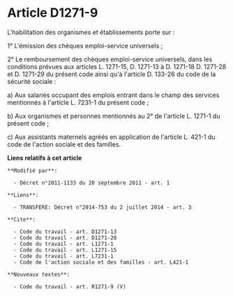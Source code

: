 # Article D1271-9

L'habilitation des organismes et établissements porte sur : 

1° L'émission des chèques emploi-service universels ; 

2° Le remboursement des chèques emploi-service universels, dans les conditions prévues aux articles L. 1271-15, D. 1271-13 à
D. 1271-18
    D. 1271-28 et D. 1271-29 du présent code ainsi qu'à l'article D. 133-26 du code de la sécurité sociale : 

a) Aux salariés occupant des emplois entrant dans le champ des services mentionnés à l'article L. 7231-1 du présent code ; 

b) Aux organismes et personnes mentionnés au 2° de l'article L. 1271-1 du présent code ; 

c) Aux assistants maternels agréés en application de l'article L. 421-1 du code de l'action sociale et des familles.

**Liens relatifs à cet article**

	**Modifié par**:

	  - Décret n°2011-1133 du 20 septembre 2011 - art. 1

	**Liens**:

	  - TRANSFERE: Décret n°2014-753 du 2 juillet 2014 - art. 3

	**Cite**:

	  - Code du travail - art. D1271-13
	  - Code du travail - art. D1271-28
	  - Code du travail - art. L1271-1
	  - Code du travail - art. L1271-15
	  - Code du travail - art. L7231-1
	  - Code de l'action sociale et des familles - art. L421-1

	**Nouveaux textes**:

	  - Code du travail - art. R1271-9 (V)
